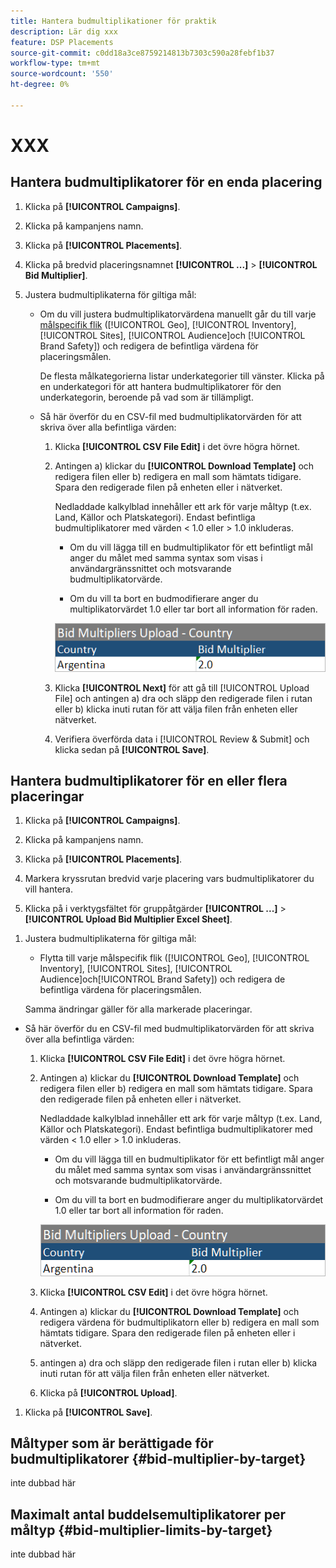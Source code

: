 ```yaml
---
title: Hantera budmultiplikationer för praktik
description: Lär dig xxx
feature: DSP Placements
source-git-commit: c0dd18a3ce8759214813b7303c590a28febf1b37
workflow-type: tm+mt
source-wordcount: '550'
ht-degree: 0%

---
```


# XXX

## Hantera budmultiplikatorer för en enda placering

1. Klicka på **[!UICONTROL Campaigns]**.

1. Klicka på kampanjens namn.

1. Klicka på **[!UICONTROL Placements]**.

1. Klicka på bredvid placeringsnamnet  **[!UICONTROL ...]** > **[!UICONTROL Bid Multiplier]**.

1. Justera budmultiplikaterna för giltiga mål:

   * Om du vill justera budmultiplikatorvärdena manuellt går du till varje [målspecifik flik](#bid-multiplier-by-target) ([!UICONTROL Geo], [!UICONTROL Inventory], [!UICONTROL Sites], [!UICONTROL Audience]och [!UICONTROL Brand Safety]) och redigera de befintliga värdena för placeringsmålen.

     De flesta målkategorierna listar underkategorier till vänster. Klicka på en underkategori för att hantera budmultiplikatorer för den underkategorin, beroende på vad som är tillämpligt.

   * Så här överför du en CSV-fil med budmultiplikatorvärden för att skriva över alla befintliga värden:

      1. Klicka **[!UICONTROL CSV File Edit]** i det övre högra hörnet.

      1. Antingen a) klickar du **[!UICONTROL Download Template]** och redigera filen eller b) redigera en mall som hämtats tidigare. Spara den redigerade filen på enheten eller i nätverket.

         Nedladdade kalkylblad innehåller ett ark för varje måltyp (t.ex. Land, Källor och Platskategori). Endast befintliga budmultiplikatorer med värden &lt; 1.0 eller > 1.0 inkluderas.

         * Om du vill lägga till en budmultiplikator för ett befintligt mål anger du målet med samma syntax som visas i användargränssnittet och motsvarande budmultiplikatorvärde.

         * Om du vill ta bort en budmodifierare anger du multiplikatorvärdet 1.0 eller tar bort all information för raden.

         ![Exempelrad i en anbudsmultiplikator-kalkylbladsfil](/help/dsp/assets/bid-multiplier-spreadsheet.png "Exempelrad i en anbudsmultiplikator-kalkylbladsfil")

      1. Klicka **[!UICONTROL Next]** för att gå till [!UICONTROL Upload File] och antingen a) dra och släpp den redigerade filen i rutan eller b) klicka inuti rutan för att välja filen från enheten eller nätverket.

      1. Verifiera överförda data i [!UICONTROL Review & Submit] och klicka sedan på **[!UICONTROL Save]**.

## Hantera budmultiplikatorer för en eller flera placeringar

<!-- verify all and edit accordingly -->

1. Klicka på **[!UICONTROL Campaigns]**.

1. Klicka på kampanjens namn.

1. Klicka på **[!UICONTROL Placements]**.

1. Markera kryssrutan bredvid varje placering vars budmultiplikatorer du vill hantera.

1. Klicka på i verktygsfältet för gruppåtgärder **[!UICONTROL ...]** > **[!UICONTROL Upload Bid Multiplier Excel Sheet]**.

<!-- Check the following this functionality when available in UAT -->

1. Justera budmultiplikaterna för giltiga mål:

   * Flytta till varje målspecifik flik ([!UICONTROL Geo], [!UICONTROL Inventory], [!UICONTROL Sites], [!UICONTROL Audience]och[!UICONTROL Brand Safety]) och redigera de befintliga värdena för placeringsmålen.

   Samma ändringar gäller för alla markerade placeringar.

* Så här överför du en CSV-fil med budmultiplikatorvärden för att skriva över alla befintliga värden:

   1. Klicka **[!UICONTROL CSV File Edit]** i det övre högra hörnet.

   1. Antingen a) klickar du **[!UICONTROL Download Template]** och redigera filen eller b) redigera en mall som hämtats tidigare. Spara den redigerade filen på enheten eller i nätverket.

      Nedladdade kalkylblad innehåller ett ark för varje måltyp (t.ex. Land, Källor och Platskategori). Endast befintliga budmultiplikatorer med värden &lt; 1.0 eller > 1.0 inkluderas.

      * Om du vill lägga till en budmultiplikator för ett befintligt mål anger du målet med samma syntax som visas i användargränssnittet och motsvarande budmultiplikatorvärde.

      * Om du vill ta bort en budmodifierare anger du multiplikatorvärdet 1.0 eller tar bort all information för raden.

      ![Exempelrad i en anbudsmultiplikator-kalkylbladsfil](/help/dsp/assets/bid-multiplier-spreadsheet.png "Exempelrad i en anbudsmultiplikator-kalkylbladsfil")

   1. Klicka **[!UICONTROL CSV Edit]** i det övre högra hörnet.

   1. Antingen a) klickar du **[!UICONTROL Download Template]** och redigera värdena för budmultiplikatorn eller b) redigera en mall som hämtats tidigare. Spara den redigerade filen på enheten eller i nätverket.

   1. antingen a) dra och släpp den redigerade filen i rutan eller b) klicka inuti rutan för att välja filen från enheten eller nätverket.

   1. Klicka på **[!UICONTROL Upload]**.

1. Klicka på **[!UICONTROL Save]**.

## Måltyper som är berättigade för budmultiplikatorer {#bid-multiplier-by-target}

inte dubbad här

## Maximalt antal buddelsemultiplikatorer per måltyp {#bid-multiplier-limits-by-target}

inte dubbad här

<!--

>[!MORELIKETHIS]
>
>* [About Placement Management](placement-about.md)
>* [Edit Placements](placement-edit.md)
>* [View the Change Log for a Placement](placement-change-log.md)
>* [Placement Settings](placement-settings.md)
 -->
